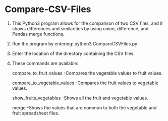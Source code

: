 # Compare-CSV-Files

1.  This Python3 program allows for the comparison of two CSV files, and it shows differences and similarities by using union, difference, and Pandas merge functions.

2.  Run the program by entering: python3 CompareCSVFiles.py

3.  Enter the location of the directory containing the CSV files.

4.  These commands are available:
    
    compare_to_fruit_values
    -Compares the vegetable values to fruit values.

    compare_to_vegetable_values
    -Compares the fruit values to vegetable values.

    show_fruits_vegetables
    -Shows all the fruit and vegetable values.

    merge
    -Shows the values that are common to both the vegetable and fruit spreadsheet files.
